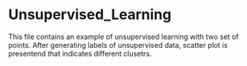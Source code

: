 # Unsupervised_Learning

This file contains an example of unsupervised learning with two set of points.
After generating labels of unsupervised data, scatter plot is presentend that indicates different clusetrs.
